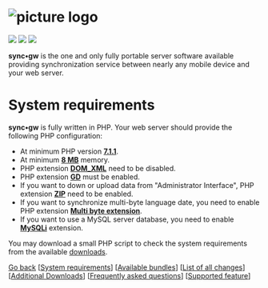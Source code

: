 # ![picture logo](../gui-bundle/assets/syncgw.png "sync•gw") #
 
![](https://img.shields.io/packagist/v/syncgw/doc-bundle.svg)
![](https://img.shields.io/packagist/l/syncgw/doc-bundle.svg)
![](https://img.shields.io/packagist/dt/syncgw/doc-bundle.svg)
 
**sync•gw** is the one and only fully portable server software available providing synchronization service between nearly any mobile device and your web server.

# System requirements #

**sync•gw** is fully written in PHP. Your web server should provide the following PHP configuration:

* At minimum PHP version **[7.1.1](http://www.php.net/downloads.php#v7)**.
* At minimum **[8 MB](http://www.php.net/manual/en/ini.core.php#ini.memory-limit)** memory.
* PHP extension **[DOM_XML](https://www.php.net/manual/de/dom.setup.php)** need to be disabled.
* PHP extension **[GD](http://www.php.net/manual/en/image.setup.php)** must be enabled.
* If you want to down or upload data from "Administrator Interface", PHP extension **[ZIP](http://www.php.net/manual/en/zip.setup.php)** need to be enabled.
* If you want to synchronize multi-byte language date, you need to enable PHP extension **[Multi byte extension](http://www.php.net/manual/en/mbstring.installation.php)**.
* If you want to use a MySQL server database, you need to enable **[MySQLi](http://www.php.net/manual/en/mysqli.installation.php)** extension.

You may download a small PHP script to check the system requirements from the available [downloads](Downloads.md).

[Go back](README.md)
[[System requirements](PreReqs.md)] 
[[Available bundles](Bundles.md)] 
[[List of all changes](Changes.md)] 
[[Additional Downloads](Downloads.md)] 
[[Frequently asked questions](FAQ.md)] 
[[Supported feature](Features.md)]

